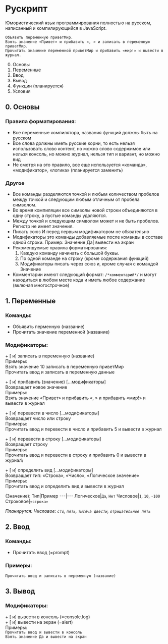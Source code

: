 # Рускрипт
Юмористический язык программирования полностью на русском, написанный и компилирующийся в JavaScript.

```
Объявить переменную приветМир.
Взять значение «Привет» и прибавить «, » и записать в переменную приветМир.
Прочитать значение переменной приветМир и прибавить «мир!» и вывести в журнал.
```

0. Основы
1. Переменные
2. Ввод
3. Вывод
4. Функции (планируется)
5. Условия

## 0. Основы
### Правила форматирования:
- Все переменные компилятора, названия функций должны быть на русском
- Все слова должны иметь русские корни, то есть нельзя использовать слово контент, но можно слово содержимое или нельзя консоль, но можно журнал, нельзя тип и вариант, но можно вид
- Не смотря на это правило, все еще используется «команда», «модификатор», «логика» (планируется заменить)
### Другое
- Все команды разделяются точкой и любым количеством пробелов между точкой и следующим любым отличным от пробела символом.
- Во время компиляции все символы новой строки объединяются в одну строку, а пустые команды удаляются.
- Между точкой и следующим символом может и не быть пробелов. Регистр не имеет значения.
- Писать союз И перед первым модификатором не обязательно
- Модификаторы это команды добавляемые после команды в составе одной строки. Пример: Значение Да| вывести на экран
- Рекомендуемые правила форматирования:
  1. Каждую команду начинать с большой буквы.
  2. По одной команде на строку (кроме содержания функций)
  3. Модификаторы писать через союз и, кроме случая с командой Значение
- Комментарии имеют следующий формат: `/*комментарий*/` и могут находиться в любом месте кода и иметь любое содержание (включая многострочное)

## 1. Переменные
### Команды:
- Объявить перменную (название)
- Прочитать значение переменной (название)


### Модификаторы:
  \+ [ и] записать в переменную (название)\
    Примеры:\
      Взять значение 10 записать в переменную приветМир\
      Прочитать ввод и записать в переменную данные

  \+ [ и] прибавить (значение) [...модификаторы]\
    Возвращает новое значение\
      Примеры:\
        Взять значение «Привет» и прибавить «, » и прибавить «мир!» и вывести в журнал

  \+ [ и] перевести в число [...модификаторы]\
    Возвращает число или строку\
      Примеры:\
        Прочитать ввод и перевести в число и прибавить 5 и вывести в журнал

  \+ [ и] перевести в строку [...модификаторы]\
    Возвращает строку\
      Примеры:\
        Прочитать ввод и перевести в строку и прибавить 0 и вывести в журнал\

  \+ [ и] определить вид [...модификаторы]\
    Возвращает тип: «Строка», «Число», «Логическое значение»\
      Примеры:\
        Прочитать ввод и определить вид и вывести в журнал

  (Значение):
  Тип|Пример
  ---|---
  Логическое|`Да`, `Нет`
  Числовое|`1`, `10`, `-100`
  Строковое|`«строка»`

  *Планирутся: Числовое: `сто`, `пять`, `тысяча двести`, `отрицательное пять`*


## 2. Ввод
### Команды:
- Прочитать ввод (=prompt)

### Примеры:
  ```Прочитать ввод и записать в переменную (название)```

## 3. Вывод

### Модификаторы:
  \+ [ и] вывести в консоль (=console.log)\
  \+ [ и] вывести на экран (=alert)\
  Примеры:\
    ```Прочитать ввод и вывести в консоль```\
    ```Взять значение Да и вывести на экран```
